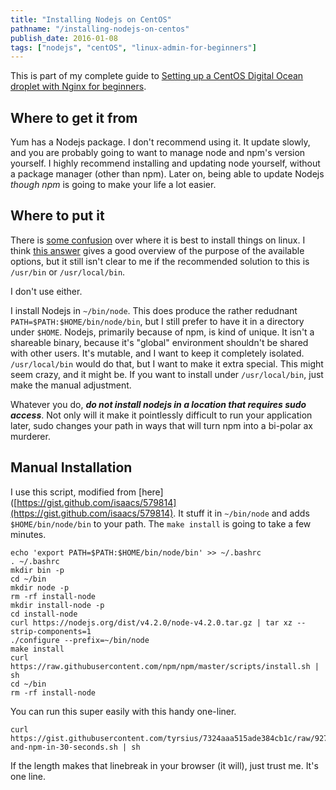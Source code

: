 ```yaml
---
title: "Installing Nodejs on CentOS"
pathname: "/installing-nodejs-on-centos"
publish_date: 2016-01-08
tags: ["nodejs", "centOS", "linux-admin-for-beginners"]
---
```


This is part of my complete guide to [Setting up a CentOS Digital Ocean droplet with Nginx for beginners](/digital-ocean-for-beginners).

## Where to get it from

Yum has a Nodejs package. I don't recommend using it. It update slowly, and you are probably going to want to manage node and npm's version yourself. I highly recommend installing and updating node yourself, without a package manager (other than npm). Later on, being able to update Nodejs *though npm* is going to make your life a lot easier.

## Where to put it

There is [some confusion](http://askubuntu.com/questions/308045/differences-between-bin-sbin-usr-bin-usr-sbin-usr-local-bin-usr-local) over where it is best to install things on linux. I think [this answer](http://askubuntu.com/a/308048) gives a good overview of the purpose of the available options, but it still isn't clear to me if the recommended solution to this is `/usr/bin` or `/usr/local/bin`.

I don't use either.

I install Nodejs in `~/bin/node`. This does produce the rather redudnant `PATH=$PATH:$HOME/bin/node/bin`, but I still prefer to have it in a directory under `$HOME`. Nodejs, primarily because of npm, is kind of unique. It isn't a shareable binary, because it's "global" environment shouldn't be shared with other users. It's mutable, and I want to keep it completely isolated. `/usr/local/bin` would do that, but I want to make it extra special. This might seem crazy, and it might be. If you want to install under `/usr/local/bin`, just make the manual adjustment.

Whatever you do, ***do not install nodejs in a location that requires sudo access***. Not only will it make it pointlessly difficult to run your application later, sudo changes your path in ways that will turn npm into a bi-polar ax murderer.

## Manual Installation

I use this script, modified from [here]([https://gist.github.com/isaacs/579814](https://gist.github.com/isaacs/579814). It stuff it in `~/bin/node` and adds `$HOME/bin/node/bin` to your path. The `make install` is going to take a few minutes.

```shell
echo 'export PATH=$PATH:$HOME/bin/node/bin' >> ~/.bashrc
. ~/.bashrc
mkdir bin -p
cd ~/bin
mkdir node -p
rm -rf install-node 
mkdir install-node -p
cd install-node
curl https://nodejs.org/dist/v4.2.0/node-v4.2.0.tar.gz | tar xz --strip-components=1
./configure --prefix=~/bin/node
make install
curl https://raw.githubusercontent.com/npm/npm/master/scripts/install.sh | sh
cd ~/bin
rm -rf install-node
```

You can run this super easily with this handy one-liner.

```shell
curl https://gist.githubusercontent.com/tyrsius/7324aaa515ade384cb1c/raw/927e4cd87d54a64c7a4ffc3b14739e5437346c35/node-and-npm-in-30-seconds.sh | sh
```

If the length makes that linebreak in your browser (it will), just trust me. It's one line.
